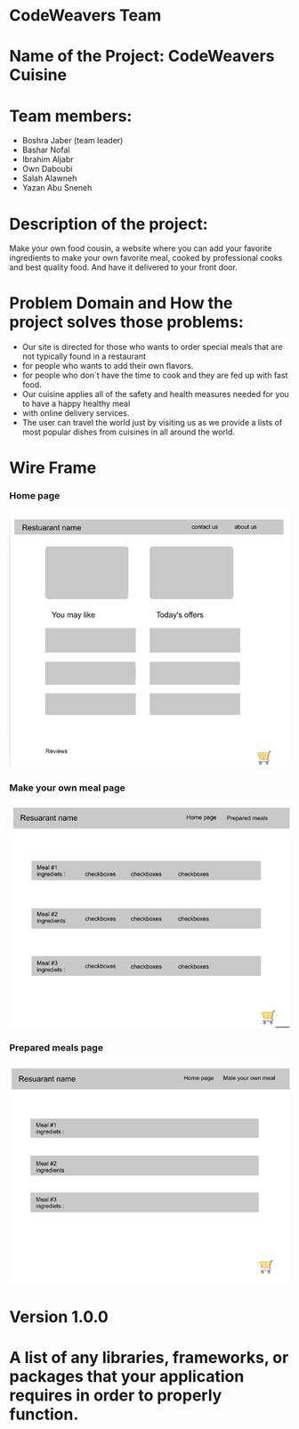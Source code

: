 # CodeWeavers Team
# Name of the Project: CodeWeavers Cuisine
# Team members: 
* Boshra Jaber (team leader)
* Bashar Nofal
* Ibrahim Aljabr
* Own Daboubi
* Salah Alawneh
* Yazan Abu Sneneh

# Description of the project: 
Make your own food cousin, a website where you can add your favorite ingredients to make your own favorite meal, cooked by professional cooks and best quality food. And have it delivered to your front door.


# Problem Domain and How the project solves those problems:
* Our site is directed for those who wants to order special meals that are not typically found in a restaurant
* for people who wants to add their own flavors.
* for people who don`t have the time to cook and they are fed up with fast food.
* Our cuisine applies all of the safety and health measures needed for you to have a happy healthy meal 
* with online delivery services.
* The user can travel the world just by visiting us as we provide a lists of most popular dishes from cuisines in all around the world.

# Wire Frame


### Home page

![home page](img/wire-frame/home-page.PNG)


### Make your own meal page

![make your own meal](img/wire-frame/make-your-own-meal.PNG)


### Prepared meals page

![prepared meals](img/wire-frame/prepared-meals.PNG)

# Version 1.0.0 

# A list of any libraries, frameworks, or packages that your application requires in order to properly function. 
